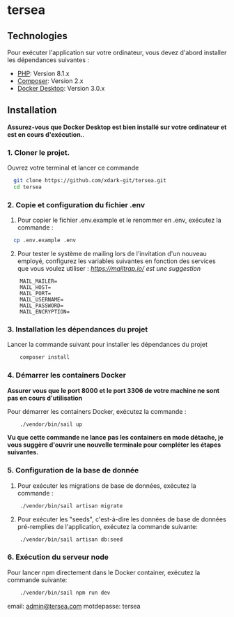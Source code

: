 # tersea

## Technologies

Pour exécuter l'application sur votre ordinateur, vous devez d'abord installer les dépendances suivantes :

-   [PHP](https://www.php.net/manual/fr/install.php): Version 8.1.x
-   [Composer](https://getcomposer.org/download/): Version 2.x
-   [Docker Desktop](https://docs.docker.com/desktop/install/windows-install/): Version 3.0.x

## Installation

**Assurez-vous que Docker Desktop est bien installé sur votre ordinateur et est en cours d'exécution.**.
###  1. Cloner le projet.

Ouvrez votre terminal et lancer ce commande

```bash
  git clone https://github.com/xdark-git/tersea.git
  cd tersea
```

###  2. Copie et configuration du fichier .env

1. Pour copier le fichier .env.example et le renommer en .env, exécutez la commande :

```bash
  cp .env.example .env
```

2. Pour tester le système de mailing lors de l'invitation d'un nouveau employé, configurez les variables suivantes en fonction des services que vous voulez utiliser :
 *https://mailtrap.io/ est une suggestion*
```env
    MAIL_MAILER=   
    MAIL_HOST=
    MAIL_PORT=
    MAIL_USERNAME=
    MAIL_PASSWORD=
    MAIL_ENCRYPTION=
```

###  3. Installation les dépendances du projet

Lancer la commande suivant pour installer les dépendances du projet

```bash
    composer install
```

### 4. Démarrer les containers Docker

**Assurer vous que le port 8000 et le port 3306 de votre machine ne sont pas en cours d'utilisation**

Pour démarrer les containers Docker, exécutez la commande :

```bash
    ./vendor/bin/sail up
```
**Vu que cette commande ne lance pas les containers en mode détache, je vous suggère d'ouvrir une nouvelle terminale pour compléter les étapes suivantes.**
### 5. Configuration de la base de donnée

1. Pour exécuter les migrations de base de données, exécutez la commande :

```bash
    ./vendor/bin/sail artisan migrate
```
2. Pour exécuter les "seeds", c'est-à-dire les données de base de données pré-remplies de l'application, exécutez la commande suivante:

```bash
    ./vendor/bin/sail artisan db:seed
```
### 6. Exécution du serveur node
Pour lancer npm directement dans le Docker container, exécutez la commande suivante: 

```bash
    ./vendor/bin/sail npm run dev
```

email: admin@tersea.com
motdepasse: tersea